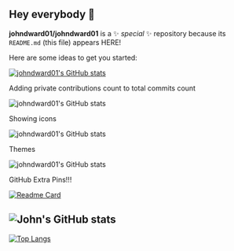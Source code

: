 ## Hey everybody 👋

**johndward01/johndward01** is a ✨ _special_ ✨ repository because its `README.md` (this file) appears HERE!

Here are some ideas to get you started:

[![johndward01's GitHub stats](https://github-readme-stats-delta-liart.vercel.app/api?username=johndward01)](https://github.com/johndward01/github-readme-stats)

Adding private contributions count to total commits count

![johndward01's GitHub stats](https://github-readme-stats-delta-liart.vercel.app/api?username=johndward01&count_private=true)

Showing icons

![johndward01's GitHub stats](https://github-readme-stats-delta-liart.vercel.app/api?username=johndward01&show_icons=true)

Themes

![johndward01's GitHub stats](https://github-readme-stats-delta-liart.vercel.app/api?username=johndward01&show_icons=true&theme=react)

GitHub Extra Pins!!!

[![Readme Card](https://github-readme-stats-delta-liart.vercel.app/api/pin/?username=johndward01&repo=github-readme-stats)](https://github.com/johndward01/github-readme-stats)





![John's GitHub stats](https://github-readme-stats-delta-liart.vercel.app/api?username=johndward01&show_icons=true&theme=react)
------------------------------------------------------------------------------------------------------
[![Top Langs](https://github-readme-stats-delta-liart.vercel.app/api/top-langs/?username=johndward01&layout=compactshow_icons=true&theme=react)](https://github.com/johndward01/github-readme-stats)
